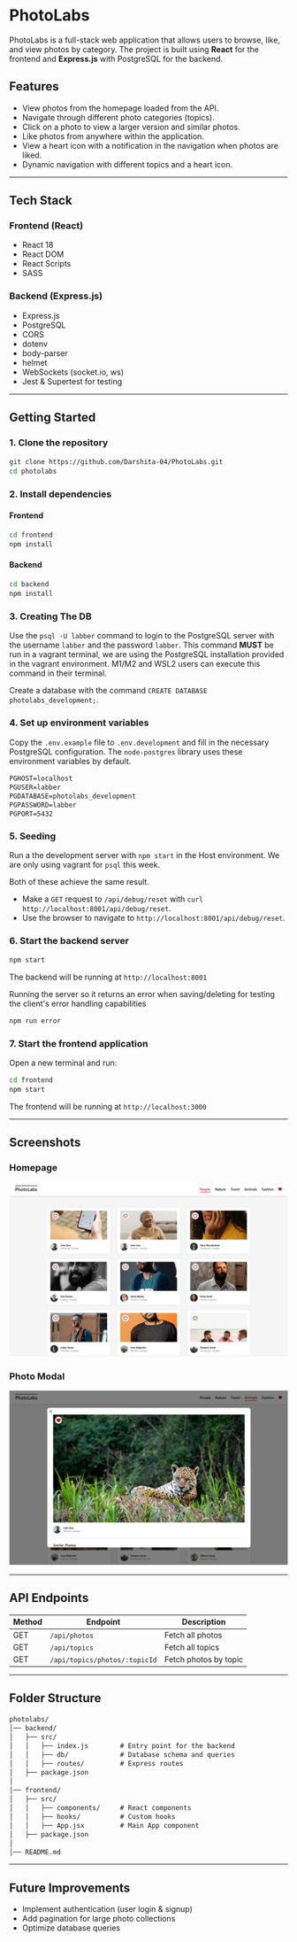 # PhotoLabs

PhotoLabs is a full-stack web application that allows users to browse, like, and view photos by category. The project is built using **React** for the frontend and **Express.js** with PostgreSQL for the backend.

## Features
- View photos from the homepage loaded from the API.
- Navigate through different photo categories (topics).
- Click on a photo to view a larger version and similar photos.
- Like photos from anywhere within the application.
- View a heart icon with a notification in the navigation when photos are liked.
- Dynamic navigation with different topics and a heart icon.

---

## Tech Stack

### **Frontend** (React)
- React 18
- React DOM
- React Scripts
- SASS

### **Backend** (Express.js)
- Express.js
- PostgreSQL
- CORS
- dotenv
- body-parser
- helmet
- WebSockets (socket.io, ws)
- Jest & Supertest for testing

---

## Getting Started

### **1. Clone the repository**

```sh
git clone https://github.com/Darshita-04/PhotoLabs.git
cd photolabs
```

### **2. Install dependencies**

#### **Frontend**
```sh
cd frontend
npm install
```
#### **Backend**
```sh
cd backend
npm install
```

### **3. Creating The DB**

Use the `psql -U labber` command to login to the PostgreSQL server with the username `labber` and the password `labber`. This command **MUST** be run in a vagrant terminal, we are using the PostgreSQL installation provided in the vagrant environment. M1/M2 and WSL2 users can execute this command in their terminal.

Create a database with the command `CREATE DATABASE photolabs_development;`.

### **4. Set up environment variables**

Copy the `.env.example` file to `.env.development` and fill in the necessary PostgreSQL configuration. The `node-postgres` library uses these environment variables by default.

```
PGHOST=localhost
PGUSER=labber
PGDATABASE=photolabs_development
PGPASSWORD=labber
PGPORT=5432
```

### **5. Seeding**

Run a the development server with `npm start` in the Host environment. We are only using vagrant for `psql` this week.

Both of these achieve the same result.

- Make a `GET` request to `/api/debug/reset` with `curl http://localhost:8001/api/debug/reset`.
- Use the browser to navigate to `http://localhost:8001/api/debug/reset`.

### **6. Start the backend server**

```sh
npm start
```
The backend will be running at `http://localhost:8001`

Running the server so it returns an error when saving/deleting for testing the client's error handling capabilities
```sh
npm run error
```

### **7. Start the frontend application**

Open a new terminal and run:
```sh
cd frontend
npm start
```
The frontend will be running at `http://localhost:3000`

---

## Screenshots

### Homepage
![Homepage](frontend/screenshots/PhotoLabs-1.png)

### Photo Modal
![Photo Modal](frontend/screenshots/PhotoLabs-2.png)

---

## API Endpoints
| Method | Endpoint | Description |
|--------|-------------|-------------|
| GET | `/api/photos` | Fetch all photos |
| GET | `/api/topics` | Fetch all topics |
| GET | `/api/topics/photos/:topicId` | Fetch photos by topic |

---

## Folder Structure
```
photolabs/
│── backend/
│   ├── src/
│   │   ├── index.js        # Entry point for the backend
│   │   ├── db/             # Database schema and queries
│   │   ├── routes/         # Express routes
│   ├── package.json
│
│── frontend/
│   ├── src/
│   │   ├── components/     # React components
│   │   ├── hooks/          # Custom hooks
│   │   ├── App.jsx         # Main App component
│   ├── package.json
│
│── README.md
```

---

## Future Improvements
- Implement authentication (user login & signup)
- Add pagination for large photo collections
- Optimize database queries
